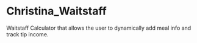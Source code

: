 # Christina_Waitstaff
Waitstaff Calculator that allows the user to dynamically add meal info and track tip income.

